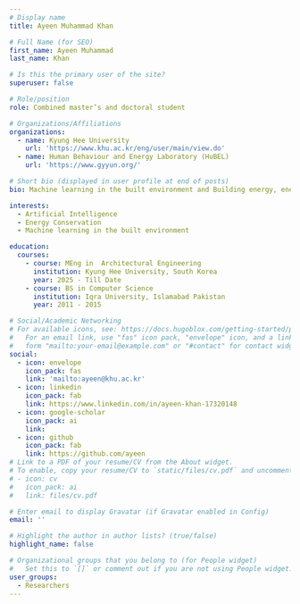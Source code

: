 ```yaml
---
# Display name
title: Ayeen Muhammad Khan

# Full Name (for SEO)
first_name: Ayeen Muhammad
last_name: Khan

# Is this the primary user of the site?
superuser: false

# Role/position
role: Combined master’s and doctoral student

# Organizations/Affiliations
organizations:
  - name: Kyung Hee University
    url: 'https://www.khu.ac.kr/eng/user/main/view.do'
  - name: Human Behaviour and Energy Laboratory (HuBEL)
    url: 'https://www.gyyun.org/'

# Short bio (displayed in user profile at end of posts)
bio: Machine learning in the built environment and Building energy, energy saving and building performance simulation.

interests:
  - Artificial Intelligence
  - Energy Conservation
  - Machine learning in the built environment

education:
  courses:
    - course: MEng in  Architectural Engineering
      institution: Kyung Hee University, South Korea
      year: 2025 - Till Date
    - course: BS in Computer Science
      institution: Iqra University, Islamabad Pakistan
      year: 2011 - 2015

# Social/Academic Networking
# For available icons, see: https://docs.hugoblox.com/getting-started/page-builder/#icons
#   For an email link, use "fas" icon pack, "envelope" icon, and a link in the
#   form "mailto:your-email@example.com" or "#contact" for contact widget.
social:
  - icon: envelope
    icon_pack: fas
    link: 'mailto:ayeen@khu.ac.kr'
  - icon: linkedin
    icon_pack: fab
    link: https://www.linkedin.com/in/ayeen-khan-17320148
  - icon: google-scholar
    icon_pack: ai
    link: 
  - icon: github
    icon_pack: fab
    link: https://github.com/ayeen
# Link to a PDF of your resume/CV from the About widget.
# To enable, copy your resume/CV to `static/files/cv.pdf` and uncomment the lines below.
# - icon: cv
#   icon_pack: ai
#   link: files/cv.pdf

# Enter email to display Gravatar (if Gravatar enabled in Config)
email: ''

# Highlight the author in author lists? (true/false)
highlight_name: false

# Organizational groups that you belong to (for People widget)
#   Set this to `[]` or comment out if you are not using People widget.
user_groups:
  - Researchers
---
```

<!-- 
Nelson Bighetti is a professor of artificial intelligence at the Stanford AI Lab. His research interests include distributed robotics, mobile computing and programmable matter. He leads the Robotic Neurobiology group, which develops self-reconfiguring robots, systems of self-organizing robots, and mobile sensor networks.

Lorem ipsum dolor sit amet, consectetur adipiscing elit. Sed neque elit, tristique placerat feugiat ac, facilisis vitae arcu. Proin eget egestas augue. Praesent ut sem nec arcu pellentesque aliquet. Duis dapibus diam vel metus tempus vulputate. -->
